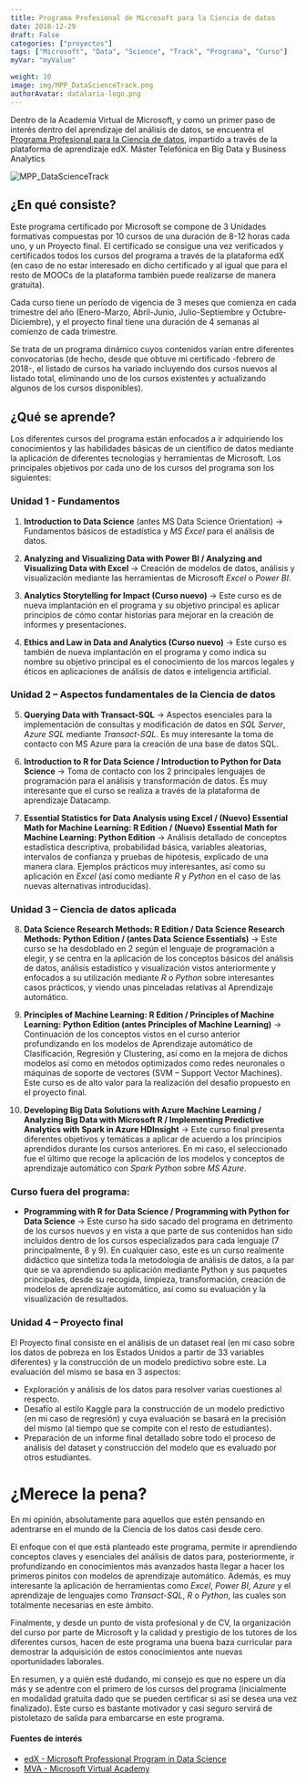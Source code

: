 ```yaml
---
title: Programa Profesional de Microsoft para la Ciencia de datos
date: 2018-12-29
draft: False
categories: ["proyectos"]
tags: ["Microsoft", "Data", "Science", "Track", "Programa", "Curso"]
myVar: "myValue"

weight: 10
image: img/MPP_DataScienceTrack.png
authorAvatar: datalaria-logo.png
---
```


Dentro de la Academia Virtual de Microsoft, y como un primer paso de interés dentro del aprendizaje del análisis de datos, se encuentra el [Programa Profesional para la Ciencia de datos](https://www.edx.org/microsoft-professional-program-data-science), impartido a través de la plataforma de aprendizaje edX.
Máster Telefónica en Big Data y Business Analytics

![MPP_DataScienceTrack](/img/MPP_DataScienceTrack.png)

## ¿En qué consiste?

Este programa certificado por Microsoft se compone de 3 Unidades formativas compuestas por 10 cursos de una duración de 8-12 horas cada uno, y un Proyecto final. El certificado se consigue una vez verificados y certificados todos los cursos del programa a través de la plataforma edX (en caso de no estar interesado en dicho certificado y al igual que para el resto de MOOCs de la plataforma también puede realizarse de manera gratuita).

Cada curso tiene un período de vigencia de 3 meses que comienza en cada trimestre del año (Enero-Marzo, Abril-Junio, Julio-Septiembre y Octubre-Diciembre), y el proyecto final tiene una duración de 4 semanas al comienzo de cada trimestre.

Se trata de un programa dinámico cuyos contenidos varían entre diferentes convocatorias (de hecho, desde que obtuve mi certificado -febrero de 2018-, el listado de cursos ha variado incluyendo dos cursos nuevos al listado total, eliminando uno de los cursos existentes y actualizando algunos de los cursos disponibles).

## ¿Qué se aprende?

Los diferentes cursos del programa están enfocados a ir adquiriendo los conocimientos y las habilidades básicas de un científico de datos mediante la aplicación de diferentes tecnologías y herramientas de Microsoft. Los principales objetivos por cada uno de los cursos del programa son los siguientes:

### **Unidad 1 - Fundamentos**

 1. **Introduction to Data Science** (antes MS Data Science Orientation)
-> Fundamentos básicos de estadística y *MS Excel* para el análisis de datos.

 2. **Analyzing and Visualizing Data with Power BI / Analyzing and Visualizing Data with Excel**
-> Creación de modelos de datos, análisis y visualización mediante las herramientas de Microsoft *Excel* o *Power BI*.

 3. **Analytics Storytelling for Impact (Curso nuevo)**
-> Este curso es de nueva implantación en el programa y su objetivo principal es aplicar principios de cómo contar historias para mejorar en la creación de informes y presentaciones.

 4. **Ethics and Law in Data and Analytics (Curso nuevo)**
-> Este curso es también de nueva implantación en el programa y como indica su nombre su objetivo principal es el conocimiento de los marcos legales y éticos en aplicaciones de análisis de datos e inteligencia artificial.

### **Unidad 2 – Aspectos fundamentales de la Ciencia de datos**

 5. **Querying Data with Transact-SQL**
-> Aspectos esenciales para la implementación de consultas y modificación de datos en *SQL Server*, *Azure SQL* mediante *Transact-SQL*. Es muy interesante la toma de contacto con MS Azure para la creación de una base de datos SQL.

 6. **Introduction to R for Data Science / Introduction to Python for Data Science**
-> Toma de contacto con los 2 principales lenguajes de programación para el análisis y transformación de datos. Es muy interesante que el curso se realiza a través de la plataforma de aprendizaje Datacamp.

7. **Essential Statistics for Data Analysis using Excel / (Nuevo) Essential Math for Machine Learning: R Edition / (Nuevo) Essential Math for Machine Learning: Python Edition**
-> Análisis detallado de conceptos estadística descriptiva, probabilidad básica, variables aleatorias, intervalos de confianza y pruebas de hipótesis, explicado de una manera clara. Ejemplos prácticos muy interesantes, así como su aplicación en *Excel* (así como mediante *R* y *Python* en el caso de las nuevas alternativas introducidas).

### **Unidad 3 – Ciencia de datos aplicada**

8. **Data Science Research Methods: R Edition / Data Science Research Methods: Python Edition / (antes Data Science Essentials)**
-> Este curso se ha desdoblado en 2 según el lenguaje de programación a elegir, y se centra en la aplicación de los conceptos básicos del análisis de datos, análisis estadístico y visualización vistos anteriormente y enfocados a su utilización mediante *R* o *Python* sobre interesantes casos prácticos, y viendo unas pinceladas relativas al Aprendizaje automático.

9. **Principles of Machine Learning: R Edition / Principles of Machine Learning: Python Edition (antes Principles of Machine Learning)**
-> Continuación de los conceptos vistos en el curso anterior profundizando en los modelos de Aprendizaje automático de Clasificación, Regresión y Clustering, así como en la mejora de dichos modelos así como en métodos optimizados como redes neuronales o máquinas de soporte de vectores (SVM – Support Vector Machines). Este curso es de alto valor para la realización del desafío propuesto en el proyecto final.

10. **Developing Big Data Solutions with Azure Machine Learning / Analyzing Big Data with Microsoft R / Implementing Predictive Analytics with Spark in Azure HDInsight**
-> Este curso final presenta diferentes objetivos y temáticas a aplicar de acuerdo a los principios aprendidos durante los cursos anteriores. En mi caso, el seleccionado fue el último que recoge la aplicación de los modelos y conceptos de aprendizaje automático con *Spark Python* sobre *MS Azure*.

### **Curso fuera del programa:**
* **Programming with R for Data Science / Programming with Python for Data Science**
-> Este curso ha sido sacado del programa en detrimento de los cursos nuevos y en vista a que parte de sus contenidos han sido incluidos dentro de los cursos especializados para cada lenguaje (7 principalmente, 8 y 9). En cualquier caso, este es un curso realmente didáctico que sintetiza toda la metodología de análisis de datos, a la par que se va aprendiendo su aplicación mediante Python y sus paquetes principales, desde su recogida, limpieza, transformación, creación de modelos de aprendizaje automático, así como su evaluación y la visualización de resultados.

### **Unidad 4 – Proyecto final**

El Proyecto final consiste en el análisis de un dataset real (en mi caso sobre los datos de pobreza en los Estados Unidos a partir de 33 variables diferentes) y la construcción de un modelo predictivo sobre este. La evaluación del mismo se basa en 3 aspectos:

* Exploración y análisis de los datos para resolver varias cuestiones al respecto.
* Desafío al estilo Kaggle para la construcción de un modelo predictivo (en mi caso de regresión) y cuya evaluación se basará en la precisión del mismo (al tiempo que se compite con el resto de estudiantes).
* Preparación de un informe final detallado sobre todo el proceso de análisis del dataset y construcción del modelo que es evaluado por otros estudiantes.

# ¿Merece la pena?

En mi opinión, absolutamente para aquellos que estén pensando en adentrarse en el mundo de la Ciencia de los datos casi desde cero.

El enfoque con el que está planteado este programa, permite ir aprendiendo conceptos claves y esenciales del análisis de datos para, posteriormente, ir profundizando en conocimientos más avanzados hasta llegar a hacer los primeros pinitos con modelos de aprendizaje automático. Además, es muy interesante la aplicación de herramientas como *Excel*, *Power BI*, *Azure* y el aprendizaje de lenguajes como *Transact-SQL*, *R* o *Python*, las cuales son totalmente necesarias en este ámbito.

Finalmente, y desde un punto de vista profesional y de CV, la organización del curso por parte de Microsoft y la calidad y prestigio de los tutores de los diferentes cursos, hacen de este programa una buena baza curricular para demostrar la adquisición de estos conocimientos ante nuevas oportunidades laborales.

En resumen, y a quién esté dudando, mi consejo es que no espere un día más y se adentre con el primero de los cursos del programa (inicialmente en modalidad gratuita dado que se pueden certificar si así se desea una vez finalizado). Este curso es bastante motivador y casi seguro servirá de pistoletazo de salida para embarcarse en este programa.

#### Fuentes de interés
- [edX - Microsoft Professional Program in Data Science](https://www.edx.org/es/microsoft-professional-program-data-science)
- [MVA - Microsoft Virtual Academy](https://academy.microsoft.com/en-us/tracks/data-science)
